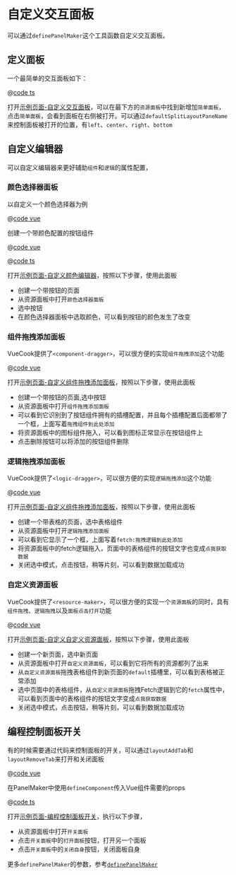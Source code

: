 # 自定义交互面板

可以通过`definePanelMaker`这个工具函数自定义交互面板。

## 定义面板

一个最简单的交互面板如下：

@[code ts](../../demos/test-pkg/panels/simple-panel/index.ts)

打开<a href='/demos/custom-panel' target='_blank'>示例页面-自定义交互面板</a>，可以在最下方的`资源面板`中找到新增加`简单面板`，点击`简单面板`，会看到面板在右侧被打开。可以通过`defaultSplitLayoutPaneName`来控制面板被打开的位置，有`left`、`center`、`right`、`bottom`

## 自定义编辑器

可以自定义编辑器来更好辅助`组件`和`逻辑`的属性配置，

### 颜色选择器面板

以自定义一个颜色选择器为例

@[code vue](../../demos/test-pkg/panels/color-panel/ColorPanel.vue)

创建一个带颜色配置的按钮组件

@[code vue](../../demos/test-pkg/components/button-with-color-props/Button.vue)

@[code ts](../../demos/test-pkg/components/button-with-color-props/index.ts)

打开<a href='/demos/custom-panel-with-color-input' target="_blank">示例页面-自定义颜色编辑器</a>，按照以下步骤，使用此面板

- 创建一个带按钮的页面
- 从资源面板中打开`颜色选择器面板`
- 选中按钮
- 在颜色选择器面板中选取颜色，可以看到按钮的颜色发生了改变

### 组件拖拽添加面板
VueCook提供了`<component-dragger>`，可以很方便的实现`组件拖拽添加`这个功能

@[code vue](../../demos/test-pkg/panels/component-dragger-panel/ComponentDraggerPanel.vue)

打开<a href='/demos/custom-panel-with-color-input' target="_blank">示例页面-自定义组件拖拽添加面板</a>，按照以下步骤，使用此面板

- 创建一个带按钮的页面,选中按钮
- 从资源面板中打开`组件拖拽添加面板`
- 可以看到它识别到了按钮组件拥有的插槽配置，并且每个插槽配置后面都带了一个框，上面写着`拖拽组件到此处添加`
- 将资源面板中的图标组件拖入，可以看到图标正常显示在按钮组件上
- 点击删除按钮可以将添加的按钮组件删除

### 逻辑拖拽添加面板

VueCook提供了`<logic-dragger>`，可以很方便的实现`逻辑拖拽添加`这个功能

@[code vue](../../demos/test-pkg/panels/logic-dragger-panel/LogicDraggerPanel.vue)

打开<a href='/demos/custom-panel-with-logic-dragger' target="_blank">示例页面-自定义组件拖拽添加面板</a>，按照以下步骤，使用此面板

- 创建一个带表格的页面，选中表格组件
- 从资源面板中打开`逻辑拖拽添加面板`
- 可以看到它显示了一个框，上面写着`fetch:拖拽逻辑到此处添加`
- 将资源面板中的fetch逻辑拖入，页面中的表格组件的按钮文字也变成`点我获取数据`
- 关闭选中模式，点击按钮，稍等片刻，可以看到数据加载成功

### 自定义资源面板

VueCook提供了`<resource-maker>`，可以很方便的实现一个`资源面板`的同时，具有`组件拖拽`、`逻辑拖拽`以及`面板点击打开`功能

@[code vue](../../demos/test-pkg/panels/resource-panel/ResourcePanel.vue)

打开<a href='/demos/custom-panel-with-resource-panel' target="_blank">示例页面-自定义自定义资源面板</a>，按照以下步骤，使用此面板

- 创建一个新页面，选中新页面
- 从资源面板中打开`自定义资源面板`，可以看到它将所有的资源都列了出来
- 从`自定义资源面板`拖拽表格组件到新页面的`default`插槽里，可以看到表格被正常添加
- 选中页面中的表格组件，从`自定义资源面板`拖拽Fetch逻辑到它的`fetch`属性中，可以看到页面中的表格组件的按钮文字变成`点我获取数据`
- 关闭选中模式，点击按钮，稍等片刻，可以看到数据加载成功

## 编程控制面板开关

有的时候需要通过代码来控制面板的开关，可以通过`layoutAddTab`和`layoutRemoveTab`来打开和关闭面板

@[code vue](../../demos/test-pkg/panels/toggle-panel/TogglePanel.vue)

在PanelMaker中使用`defineComponent`传入Vue组件需要的props

@[code ts](../../demos/test-pkg/panels/toggle-panel/index.ts)

打开<a href='/demos/custom-panel-with-toggle' target="_blank">示例页面-编程控制面板开关</a>，执行以下步骤，

- 从资源面板中打开`开关面板`
- 点击`开关面板`中的`打开面板`按钮，打开另一个面板
- 点击`开关面板`中的`关闭自身`按钮，关闭面板自身

更多`definePanelMaker`的参数，参考[`definePanelMaker`](../api/utils.md#definepanelmaker)